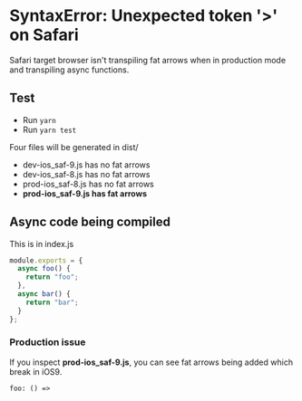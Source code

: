 # SyntaxError: Unexpected token '>' on Safari

Safari target browser isn't transpiling fat arrows when in production mode and transpiling async functions.

## Test

* Run `yarn`
* Run `yarn test`

Four files will be generated in dist/

* dev-ios_saf-9.js has no fat arrows
* dev-ios_saf-8.js has no fat arrows
* prod-ios_saf-8.js has no fat arrows
* **prod-ios_saf-9.js has fat arrows**

## Async code being compiled

This is in index.js

```js
module.exports = {
  async foo() {
    return "foo";
  },
  async bar() {
    return "bar";
  }
};
```

### Production issue

If you inspect **prod-ios_saf-9.js**, you can see fat arrows being added which break in iOS9.

`foo: () =>`
